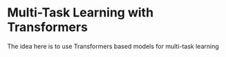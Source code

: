 # Multi-Task Learning with Transformers

The idea here is to use Transformers based models for multi-task learning